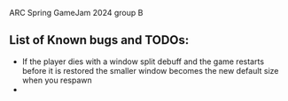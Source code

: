 ARC Spring GameJam 2024 group B



## List of Known bugs and TODOs:

- If the player dies with a window split debuff and the game restarts before it is restored the smaller window becomes the new default size when you respawn
- 
